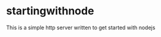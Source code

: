 startingwithnode
================

This is a  simple http server written to get started with nodejs
